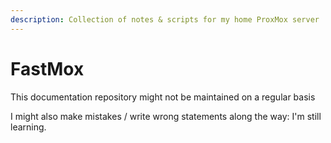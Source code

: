```yaml
---
description: Collection of notes & scripts for my home ProxMox server
---
```


# FastMox

This documentation repository might not be maintained on a regular basis

I might also make mistakes / write wrong statements along the way: I'm still learning.

